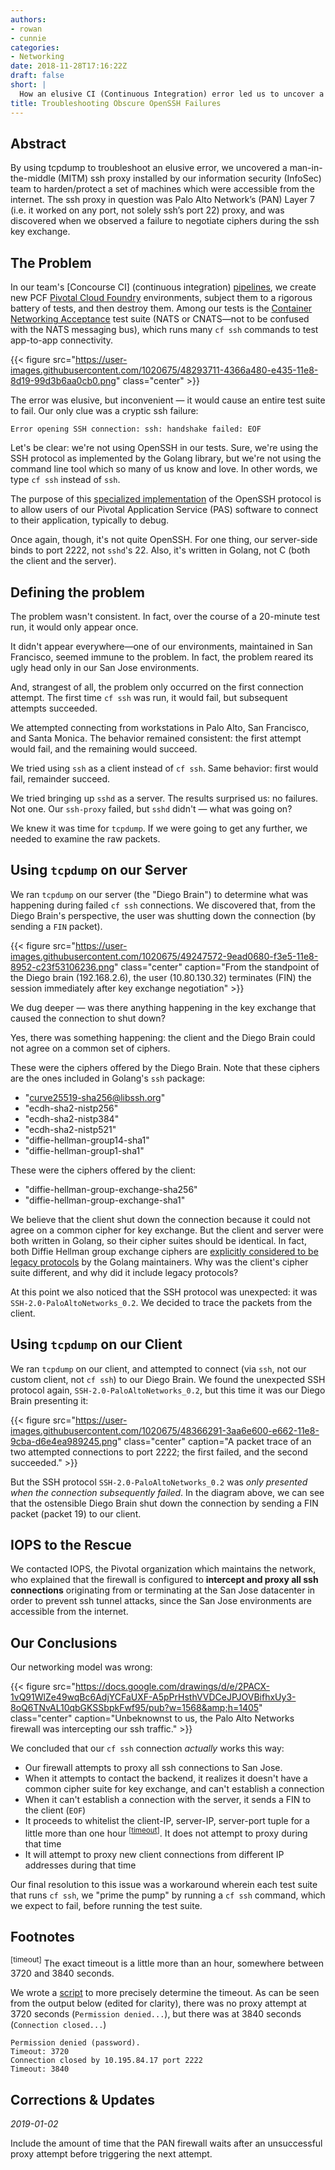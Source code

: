 ```yaml
---
authors:
- rowan
- cunnie
categories:
- Networking
date: 2018-11-28T17:16:22Z
draft: false
short: |
  How an elusive CI (Continuous Integration) error led us to uncover a hidden man-in-the-middle ssh proxy.
title: Troubleshooting Obscure OpenSSH Failures
---
```


## Abstract

By using tcpdump to troubleshoot an elusive error, we uncovered a
man-in-the-middle (MITM) ssh proxy installed by our information security
(InfoSec) team to harden/protect a set of machines which were accessible
from the internet. The ssh proxy in question was Palo Alto Network’s
(PAN) Layer 7 (i.e. it worked on any port, not solely ssh’s port 22)
proxy, and was discovered when we observed a failure to negotiate
ciphers during the ssh key exchange.

## The Problem

In our team's [Concourse CI] (continuous integration)
[pipelines](https://ci.nsx-t.cf-app.com/), we create new PCF [Pivotal Cloud
Foundry](https://en.wikipedia.org/wiki/Cloud_Foundry) environments, subject them
to a rigorous battery of tests, and then destroy them. Among our tests is the
[Container Networking
Acceptance](https://github.com/cloudfoundry/cf-networking-release/tree/develop/src/test/acceptance)
test suite (NATS or CNATS—not to be confused with the NATS messaging bus), which
runs many `cf ssh` commands to test app-to-app connectivity.

{{< figure src="https://user-images.githubusercontent.com/1020675/48293711-4366a480-e435-11e8-8d19-99d3b6aa0cb0.png" class="center" >}}

The error was elusive, but inconvenient — it would cause an entire test suite to fail.
Our only clue was a cryptic ssh failure:

```
Error opening SSH connection: ssh: handshake failed: EOF
```

Let's be clear: we're not using OpenSSH in our tests. Sure, we're using the SSH
protocol as implemented by the Golang library, but we're not using the command
line tool which so many of us know and love. In other words, we type `cf ssh`
instead of `ssh`.

The purpose of this [specialized
implementation](https://github.com/cloudfoundry/diego-ssh/blob/0f5b562e00a3ca52b0fa67527a43325aa743d401/cmd/ssh-proxy/main.go#L196)
of the OpenSSH protocol is to allow users of our Pivotal Application Service
(PAS) software to connect to their application, typically to debug.

Once again, though, it's not quite OpenSSH. For one thing, our server-side binds
to port 2222, not `sshd`'s 22. Also, it's written in Golang, not C (both the
client and the server).

## Defining the problem

The problem wasn't consistent. In fact, over the course of a 20-minute test
run, it would only appear once.

It didn't appear everywhere—one of our environments, maintained in San
Francisco, seemed immune to the problem. In fact, the problem reared its ugly
head only in our San Jose environments.

And, strangest of all, the problem only occurred on the first connection
attempt.  The first time `cf ssh` was run, it would fail, but subsequent
attempts succeeded.

We attempted connecting from workstations in Palo Alto, San Francisco, and Santa
Monica. The behavior remained consistent: the first attempt would fail, and the
remaining would succeed.

We tried using `ssh` as a client instead of `cf ssh`. Same behavior: first
would fail, remainder succeed.

We tried bringing up `sshd` as a server. The results surprised us: no failures.
Not one. Our `ssh-proxy` failed, but `sshd` didn't — what was going on?

We knew it was time for `tcpdump`. If we were going to get any further, we
needed to examine the raw packets.

## Using `tcpdump` on our Server

We ran `tcpdump` on our server (the "Diego Brain") to determine what
was happening during failed `cf ssh` connections. We discovered that, from the
Diego Brain's perspective, the user was shutting down the connection (by sending
a `FIN` packet).

{{< figure src="https://user-images.githubusercontent.com/1020675/49247572-9ead0680-f3e5-11e8-8952-c23f53106236.png" class="center" caption="From the standpoint of the Diego brain (192.168.2.6), the user (10.80.130.32) terminates (FIN) the session immediately after key exchange negotiation" >}}

We dug deeper — was there anything happening in the key exchange that caused the
connection to shut down?

Yes, there was something happening: the client and the Diego Brain could not
agree on a common set of ciphers.

These were the ciphers offered by the Diego Brain. Note that these ciphers are
the ones included in Golang's `ssh` package:

-   "curve25519-sha256@libssh.org"
-   "ecdh-sha2-nistp256"
-   "ecdh-sha2-nistp384"
-   "ecdh-sha2-nistp521"
-   "diffie-hellman-group14-sha1"
-   "diffie-hellman-group1-sha1"

These were the ciphers offered by the client:

-   "diffie-hellman-group-exchange-sha256"
-   "diffie-hellman-group-exchange-sha1"

We believe that the client shut down the connection because it could not agree
on a common cipher for key exchange. But the client and server were both written
in Golang, so their cipher suites should be identical. In fact, both Diffie
Hellman group exchange ciphers are [explicitly considered to be legacy
protocols](https://github.com/golang/go/issues/17230) by the Golang maintainers.
Why was the client's cipher suite different, and why did it include legacy
protocols?

At this point we also noticed that the SSH protocol was unexpected: it was
`SSH-2.0-PaloAltoNetworks_0.2`. We decided to trace the packets from the client.

## Using `tcpdump` on our Client

We ran `tcpdump` on our client, and attempted to connect (via `ssh`, not our
custom client, not `cf ssh`) to our Diego Brain. We found the unexpected SSH
protocol again, `SSH-2.0-PaloAltoNetworks_0.2`, but this time it was our Diego
Brain presenting it:

{{< figure src="https://user-images.githubusercontent.com/1020675/48366291-3aa6e600-e662-11e8-9cba-d6e4ea989245.png" class="center" caption="A packet trace of an two attempted connections to port 2222; the first failed, and the second succeeded." >}}

But the SSH protocol `SSH-2.0-PaloAltoNetworks_0.2` was _only presented when the
connection subsequently failed_. In the diagram above, we can see that the
ostensible Diego Brain shut down the connection by sending a FIN packet (packet
19) to our client.

## IOPS to the Rescue

We contacted IOPS, the Pivotal organization which maintains the network, who
explained that the  firewall is configured to **intercept and proxy all ssh
connections** originating from or terminating at the San Jose datacenter in
order to prevent ssh tunnel attacks, since the San Jose environments are
accessible from the internet.

## Our Conclusions

Our networking model was wrong:

{{< figure
src="https://docs.google.com/drawings/d/e/2PACX-1vQ91WlZe49wqBc6AdjYCFaUXF-A5pPrHsthVVDCeJPJOVBifhxUy3-8oQ6TNvAL10qbGKSSbpkFwf95/pub?w=1568&amp;h=1405"
class="center" caption="Unbeknownst to us, the Palo Alto Networks firewall was intercepting our ssh traffic." >}}

We concluded that our `cf ssh` connection *actually* works this way:

- Our firewall attempts to proxy all ssh connections to San Jose.
- When it attempts to contact the backend, it realizes it doesn't have a common cipher
  suite for key exchange, and can't establish a connection
- When it can't establish a connection with the server, it sends a FIN to the
  client (`EOF`)
- It proceeds to whitelist the client-IP, server-IP, server-port tuple for a
  little more than one hour <sup>[[timeout](#timeout)]</sup>. It does not attempt to proxy during that time
- It will attempt to proxy new client connections from different IP addresses
  during that time

Our final resolution to this issue was a workaround wherein each test suite that runs `cf ssh`, we "prime the pump" by running a `cf ssh` command, which we expect to fail, before running the test suite.

## Footnotes

<a id="timeout"><sup>[timeout]</sup></a>
The exact timeout is a little more than an hour, somewhere between 3720 and 3840
seconds.

We wrote a
[script](https://github.com/cunnie/bin/blob/c51fceac1a1af6361b4099957960958729e95046/pan_timeout.sh)
to more precisely determine the timeout. As can be seen from the output below
(edited for clarity), there was no proxy attempt at 3720 seconds (`Permission
denied...`), but there was at 3840 seconds (`Connection closed...`)

```
Permission denied (password).
Timeout: 3720
Connection closed by 10.195.84.17 port 2222
Timeout: 3840
```

## Corrections & Updates

*2019-01-02*

Include the amount of time that the PAN firewall waits after an unsuccessful
proxy attempt before triggering the next attempt.
